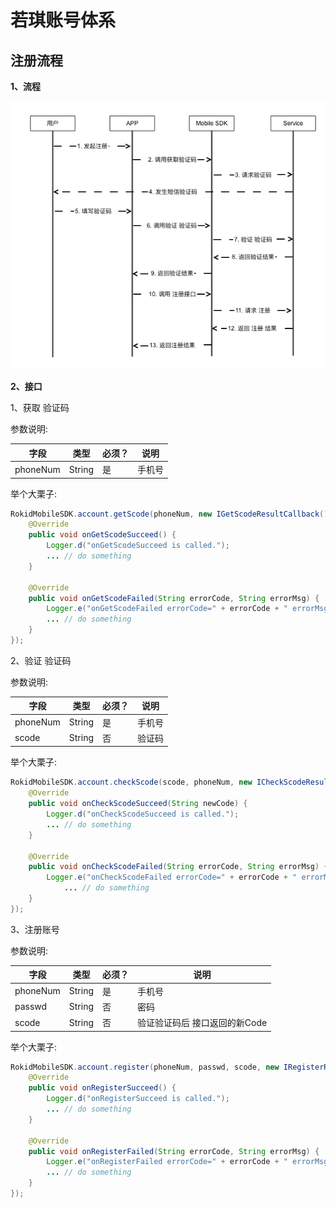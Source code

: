 # 若琪账号体系

## 注册流程

**1、流程**

![](images/rokid_register.png)

**2、接口**

1、获取 验证码

参数说明:

| 字段    | 类型   | 必须？| 说明 |
| ------ | ----- | ----- | ----- |
| phoneNum  | String | 是 | 手机号 |

举个大栗子:
    
```java
RokidMobileSDK.account.getScode(phoneNum, new IGetScodeResultCallback() {
    @Override
    public void onGetScodeSucceed() {
        Logger.d("onGetScodeSucceed is called.");
        ... // do something
    }

    @Override
    public void onGetScodeFailed(String errorCode, String errorMsg) {
        Logger.e("onGetScodeFailed errorCode=" + errorCode + " errorMsg=" + errorMsg);
        ... // do something
    }
});
```


2、验证 验证码

参数说明:

| 字段    | 类型   | 必须？| 说明 |
| ------ | ----- | ----- | ----- |
| phoneNum  | String | 是 | 手机号 |
| scode   | String | 否 | 验证码 |

举个大栗子:

```java
RokidMobileSDK.account.checkScode(scode, phoneNum, new ICheckScodeResultCallback() {
    @Override
    public void onCheckScodeSucceed(String newCode) {
        Logger.d("onCheckScodeSucceed is called.");
        ... // do something
    }

    @Override
    public void onCheckScodeFailed(String errorCode, String errorMsg) {
        Logger.e("onCheckScodeFailed errorCode=" + errorCode + " errorMsg=" + errorMsg);
            ... // do something
    }
});
```

3、注册账号

参数说明:

| 字段    | 类型   | 必须？| 说明 |
| ------ | ----- | ----- | ----- |
| phoneNum  | String | 是 | 手机号 |
| passwd   | String | 否 | 密码 |
| scode   | String | 否 | 验证验证码后 接口返回的新Code |

举个大栗子:

```java
RokidMobileSDK.account.register(phoneNum, passwd, scode, new IRegisterResultCallback() {
    @Override
    public void onRegisterSucceed() {
        Logger.d("onRegisterSucceed is called.");
        ... // do something
    }

    @Override
    public void onRegisterFailed(String errorCode, String errorMsg) {
        Logger.e("onRegisterFailed errorCode=" + errorCode + " errorMsg=" + errorMsg);
        ... // do something
    }
});
```


